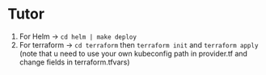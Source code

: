 # Tutor

1) For Helm -> `cd helm | make deploy`
2) For terraform -> `cd terraform` then `terraform init` and `terraform apply` (note that u need to use your own kubeconfig path in provider.tf and change fields in terraform.tfvars)